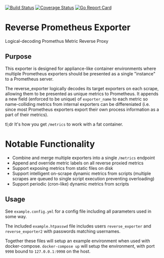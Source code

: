 [![Build Status](https://travis-ci.org/wrouesnel/reverse_exporter.svg?branch=master)](https://travis-ci.org/wrouesnel/reverse_exporter)
[![Coverage Status](https://coveralls.io/repos/github/wrouesnel/reverse_exporter/badge.svg?branch=master)](https://coveralls.io/github/wrouesnel/reverse_exporter?branch=master)
[![Go Report Card](https://goreportcard.com/badge/github.com/wrouesnel/reverse_exporter)](https://goreportcard.com/report/github.com/wrouesnel/reverse_exporter)

# Reverse Prometheus Exporter

Logical-decoding Promethus Metric Reverse Proxy

## Purpose

This exporter is designed for appliance-like container environments where multiple Prometheus
exporters should be presented as a single "instance" to a Prometheus server.

The reverse_exporter logically decodes its target exporters on each scrape, allowing them to be 
presented as unique metrics to Prometheus. It appends a new field (enforced to be unique) of `exporter_name`
to each metric so name-colliding metrics from internal exporters can be differeniated (i.e. since most Prometheus
exporters export their own process information as a part of their metrics).

tl;dr It's how you get `/metrics` to work with a fat container.

# Notable Functionality

* Combine and merge multiple exporters into a single `/metrics` endpoint
* Append and override metric labels on all reverse proxied metrics
* Support exposing metrics from static files on disk
* Support intelligent on-scrape dynamic metrics from scripts 
  (multiple scrapes are queued to single script execution preventing overloading)
* Support periodic (cron-like) dynamic metrics from scripts

## Usage

See `example.config.yml` for a config file including all parameters used in
some way.

The included `example.htpasswd` file includes users `reverse_exporter` and
`reverse_exporter2` with passwords matching usernames.

Together these files will setup an example environment when used with
docker-compose. `docker-compose up` will setup the environment, with port `9998`
bound to `127.0.0.1:9998` on the host.


